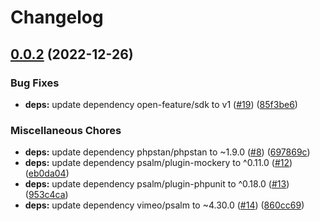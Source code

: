 # Changelog

## [0.0.2](https://github.com/open-feature-php/cloudbees-provider/compare/v0.0.1...0.0.2) (2022-12-26)


### Bug Fixes

* **deps:** update dependency open-feature/sdk to v1 ([#19](https://github.com/open-feature-php/cloudbees-provider/issues/19)) ([85f3be6](https://github.com/open-feature-php/cloudbees-provider/commit/85f3be6415e3a29a7efcc2938712f63f49884704))


### Miscellaneous Chores

* **deps:** update dependency phpstan/phpstan to ~1.9.0 ([#8](https://github.com/open-feature-php/cloudbees-provider/issues/8)) ([697869c](https://github.com/open-feature-php/cloudbees-provider/commit/697869c93bfcc5977357e3271e8bd9e628420276))
* **deps:** update dependency psalm/plugin-mockery to ^0.11.0 ([#12](https://github.com/open-feature-php/cloudbees-provider/issues/12)) ([eb0da04](https://github.com/open-feature-php/cloudbees-provider/commit/eb0da042088bde459d5949414de5645828576524))
* **deps:** update dependency psalm/plugin-phpunit to ^0.18.0 ([#13](https://github.com/open-feature-php/cloudbees-provider/issues/13)) ([953c4ca](https://github.com/open-feature-php/cloudbees-provider/commit/953c4ca23b3aee49712098f3144178495e0ac18c))
* **deps:** update dependency vimeo/psalm to ~4.30.0 ([#14](https://github.com/open-feature-php/cloudbees-provider/issues/14)) ([860cc69](https://github.com/open-feature-php/cloudbees-provider/commit/860cc69d9fd617caf75399b77fd4136d5b9a9cb1))
